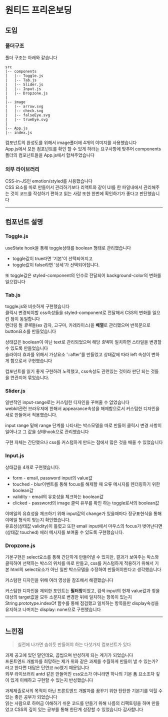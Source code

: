 <!-- prettier-ignore -->
# 원티드 프리온보딩

## 도입

### 폴더구조  
폴더 구조는 아래와 같습니다  

```
src
|-- components
|   |-- Toggle.js
|   |-- Tab.js
|   |-- Slider.js
|   |-- Input.js
|   |-- Dropzone.js
|
|-- image
|   |-- arrow.svg
|   |-- check.svg
|   |-- falseEye.svg
|   |-- trueEye.svg
|
|-- App.js
|-- index.js

```

컴포넌트의 완성도를 위해서 image폴더에 4개의 이미지를 사용했습니다   
App.js에서 모든 컴포넌트를 확인 할 수 있게 하라는 요구사항에 맞추어 components 폴더의 컴포넌트들을 App.js에서 합쳐주었습니다  

### 외부 라이브러리  
CSS-in-JS인 emotion/styled를 사용했습니다  
CSS 요소를 따로 만들어서 관리하기보다 리액트와 같이 UI를 한 파일내에서 관리해주는 것이 코드를 작성하기 편하고 읽는 사람 또한 한번에 확인하기가 좋다고 판단했습니다  

---

## 컴포넌트 설명

### Toggle.js

useState hook을 통해 toggle상태를 boolean 형태로 관리했습니다

- toggle값이 true라면 '기본'이 선택되어지고
- toggle값이 false라면 '상세'가 선택되어집니다.

또 toggle값은 styled-component의 인수로 전달되어 background-color의 변화를 일으킵니다  



### Tab.js

toggle.js와 비슷하게 구현했습니다   
클릭시 변경되야할 css속성들을 styled-component로 전달해서 CSS의 변화를 일으킨 점이 동일합니다   
렌더링 될 *항목*들(ex 감자, 고구마, 카레라이스)을 **배열**로 관리했으며 반복문으로 button요소를 만들었습니다    

상태값은 boolean이 아닌 text로 관리되었으며 해당 *항목*이 일치하면 스타일을 변경할 수 있도록 만들었습니다    
슬라이더 효과를 위해서 가상요소 '::after'를 만들었고 상태값에 따라 left 속성이 변하게 함으로서 구현했습니다  

컴포넌트를 읽기 좋게 구현하려 노력했고, css속성도 관련있는 것이라 판단 되는 것들을 연관지어 묶었습니다.  



### Slider.js

일반적인 input-range로는 커스텀한 디자인을 꾸며줄 수 없었습니다  
webkit관련 브라우저에 한해서 appearance속성을 해제함으로서 커스텀한 디자인을 새로 만들어서 적용했습니다.

input range 밑에 range 단계를 나타내는 박스모델을 따로 만들어 클릭시 변경 사항이 일어나고 그 값을 상태hook으로 관리했습니다

구현 자체는 간단했으나 css를 커스텀하게 만드는 점에서 많은 것을 배울 수 있었습니다



### Input.js

상태값을 4개로 구현했습니다.  

- form - email, password input의 value값  
- touched - blur이벤트를 통해 focus를 해제할 때 오류 메시지를 렌더링하기 위한 boolean값  
- validity - email의 유효성을 체크하는 boolean값  
- clicked - password의 image 클릭 유무를 확인 하는 toggle로서의 boolean값  

이메일의 유효성을 체크하기 위해 input값의 change가 있을때마다 정규표현식을 통해 이메일 형식이 맞는지 확인했습니다.  
유효성(상태값 validity)이 틀렸고 또한 email input에서 마우스의 focus가 벗어난다면(상태값 touched) 에러 메시지를 보여줄 수 있도록 구현했습니다.   



### Dropzone.js

기본구현은 select요소를 통해 간단하게 만들어낼 수 있지만, 결과가 보여주는 박스와 클릭하여 선택하는 박스의 위치를 따로 만들고, css를 커스텀하게 적용하기 위해서 기본 html의 select요소가 아닌 일반 박스모델을 수정하여 만들어야한다고 생각했습니다

커스텀한 디자인을 위해 여러 영상을 참조해서 해결했습니다  

커스텀한 디자인을 제외한 포인트는 **필터창**이었고, 검색 input의 현재 value값과 찾을 대상의 target값을 모두 소문자로 변경한 뒤에 일치하는 항목이 있는지 String.prototype.indexOf 함수를 통해 점검했고 일치하는 항목들만 display속성을 유지하고 나머지는 display: none으로 구현했습니다  

---



## 느낀점

> 실전에 나가면 숨쉬듯 만들어야 하는 다섯가지 컴포넌트가 있다

과제 공고에 있던 말인데요, 곱씹으며 반성하게 되는 계기가 되었습니다    
프론트엔드 개발자를 희망하는 제가 위와 같은 과제를 수월하게 만들어 낼 수 있는가? 라고 한다면 대답은 단연코 no였기 때문입니다   
외부 라이브러리 antd 같은 만들어진 css요소가 아니라면 하나의 기본 폼 요소조차 깊이 있게 이해하고 구현할 수 있는지 반성했습니다  

과제제출로서의 목적이 아닌 프론트엔드 개발자를 꿈꾸기 위한 탄탄한 기본기를 익힐 수 있는 좋은 공부가 되었습니다  
읽는 사람으로 하여금 이해하기 쉬운 코드를 만들기 위해 나름의 리팩토링을 하며 만들었고 CSS의 깊이 있는 공부를 통해 한단계 성장할 수 있었습니다 감사합니다    
